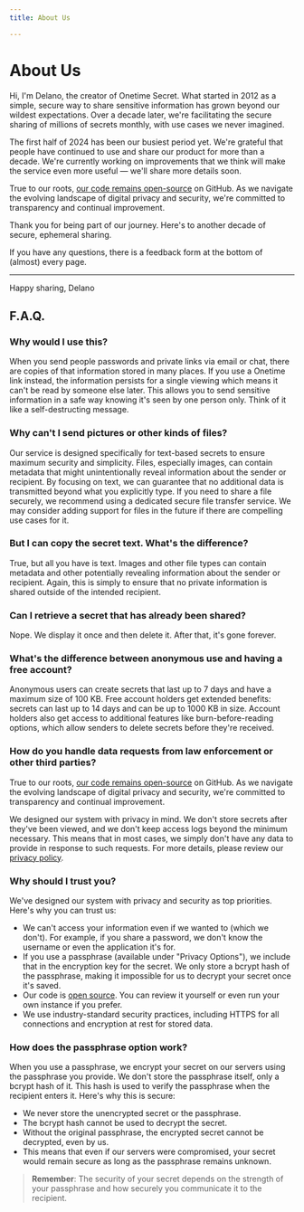 ```yaml
---
title: About Us

---
```


# About Us

Hi, I'm Delano, the creator of Onetime Secret. What started in 2012 as a simple, secure way to share sensitive information has grown beyond our wildest expectations. Over a decade later, we're facilitating the secure sharing of millions of secrets monthly, with use cases we never imagined.

The first half of 2024 has been our busiest period yet. We're grateful that people have continued to use and share our product for more than a decade. We're currently working on improvements that we think will make the service even more useful — we'll share more details soon.

True to our roots, [our code remains open-source](https://github.com/onetimesecret/onetimesecret) on GitHub. As we navigate the evolving landscape of digital privacy and security, we're committed to transparency and continual improvement.

Thank you for being part of our journey. Here's to another decade of secure, ephemeral sharing.

If you have any questions, there is a feedback form at the bottom of (almost) every page.

---

Happy sharing,
Delano

## F.A.Q.

### Why would I use this?

When you send people passwords and private links via email or chat, there are copies of that information stored in many places. If you use a Onetime link instead, the information persists for a single viewing which means it can't be read by someone else later. This allows you to send sensitive information in a safe way knowing it's seen by one person only. Think of it like a self-destructing message.

### Why can't I send pictures or other kinds of files?

Our service is designed specifically for text-based secrets to ensure maximum security and simplicity. Files, especially images, can contain metadata that might unintentionally reveal information about the sender or recipient. By focusing on text, we can guarantee that no additional data is transmitted beyond what you explicitly type. If you need to share a file securely, we recommend using a dedicated secure file transfer service. We may consider adding support for files in the future if there are compelling use cases for it.

### But I can copy the secret text. What's the difference?

True, but all you have is text. Images and other file types can contain metadata and other potentially revealing information about the sender or recipient. Again, this is simply to ensure that no private information is shared outside of the intended recipient.

### Can I retrieve a secret that has already been shared?

Nope. We display it once and then delete it. After that, it's gone forever.

### What's the difference between anonymous use and having a free account?

Anonymous users can create secrets that last up to 7 days and have a maximum size of 100 KB. Free account holders get extended benefits: secrets can last up to 14 days and can be up to 1000 KB in size. Account holders also get access to additional features like burn-before-reading options, which allow senders to delete secrets before they're received.

### How do you handle data requests from law enforcement or other third parties?

True to our roots, [our code remains open-source](https://github.com/onetimesecret/onetimesecret) on GitHub. As we navigate the evolving landscape of digital privacy and security, we're committed to transparency and continual improvement.

We designed our system with privacy in mind. We don't store secrets after they've been viewed, and we don't keep access logs beyond the minimum necessary. This means that in most cases, we simply don't have any data to provide in response to such requests. For more details, please review our [privacy policy](/privacy).

### Why should I trust you?

We've designed our system with privacy and security as top priorities. Here's why you can trust us:

- We can't access your information even if we wanted to (which we don't). For example, if you share a password, we don't know the username or even the application it's for.
- If you use a passphrase (available under "Privacy Options"), we include that in the encryption key for the secret. We only store a bcrypt hash of the passphrase, making it impossible for us to decrypt your secret once it's saved.
- Our code is [open source](https://github.com/onetimesecret/onetimesecret). You can review it yourself or even run your own instance if you prefer.
- We use industry-standard security practices, including HTTPS for all connections and encryption at rest for stored data.

### How does the passphrase option work?

When you use a passphrase, we encrypt your secret on our servers using the passphrase you provide. We don't store the passphrase itself, only a bcrypt hash of it. This hash is used to verify the passphrase when the recipient enters it. Here's why this is secure:

- We never store the unencrypted secret or the passphrase.
- The bcrypt hash cannot be used to decrypt the secret.
- Without the original passphrase, the encrypted secret cannot be decrypted, even by us.
- This means that even if our servers were compromised, your secret would remain secure as long as the passphrase remains unknown.

> **Remember**: The security of your secret depends on the strength of your passphrase and how securely you communicate it to the recipient.
